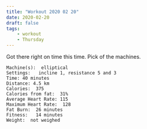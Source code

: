 ```yaml
---
title: "Workout 2020 02 20"
date: 2020-02-20
draft: false
tags: 
    - workout
    - Thursday
---
```


Got there right on time this time.  Pick of the machines.
```
Machine(s):  elliptical  
Settings:   incline 1, resistance 5 and 3 
Time: 40 minutes  
Distance: 4.5 km 
Calories:  375
Calories from fat:  31%    
Average Heart Rate: 115 
Maximum Heart Rate:  128
Fat Burn:  26 minutes
Fitness:   14 minutes
Weight:  not weighed
```

